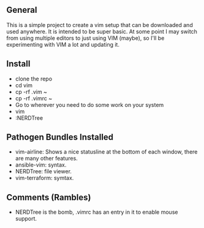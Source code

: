 ## General
This is a simple project to create a vim setup that can be downloaded and used anywhere. It is intended to be super basic. At some point I may switch from using multiple editors to just using VIM (maybe), so I'll be experimenting with VIM a lot and updating it.

## Install
- clone the repo
- cd vim
- cp -rf .vim ~
- cp -rf .vimrc ~
- Go to wherever you need to do some work on your system
- vim
- :NERDTree

## Pathogen Bundles Installed
- vim-airline: Shows a nice statusline at the bottom of each window, there are many other features.
- ansible-vim: syntax.
- NERDTree: file viewer.
- vim-terraform: symtax.

## Comments (Rambles)
- NERDTree is the bomb, .vimrc has an entry in it to enable mouse support.


